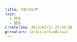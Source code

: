 ```yaml
---
title: 自定义组件
tags:
  - 预览
  - 组件
createTime: 2025/03/27 21:40:50
permalink: /article/5v4dlzwa/
---
```


<CustomComponent />
